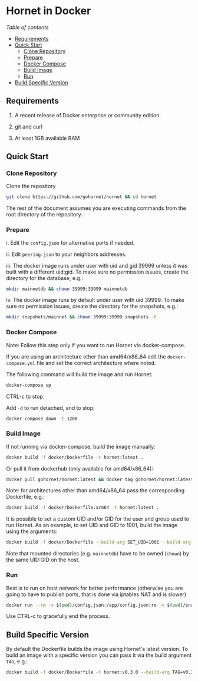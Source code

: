 # Hornet in Docker

_Table of contents_

<!--ts-->

- [Requirements](#requirements)
- [Quick Start](#quick-start)
  - [Clone Repository](#clone-repository)
  - [Prepare](#prepare)
  - [Docker Compose](#docker-compose)
  - [Build Image](#build-image)
  - [Run](#run)
- [Build Specific Version](#build-specific-version)
<!--te-->

## Requirements

1. A recent release of Docker enterprise or community edition.

2. git and curl

3. At least 1GB available RAM

## Quick Start

### Clone Repository

Clone the repository

```sh
git clone https://github.com/gohornet/hornet && cd hornet
```

The rest of the document assumes you are executing commands from the root directory of the repository.

### Prepare

i. Edit the `config.json` for alternative ports if needed.

ii. Edit `peering.json` to your neighbors addresses.

iii. The docker image runs under user with uid and gid 39999 unless it was built with a different uid:gid. To make sure no permission issues, create the directory for the database, e.g.:

```sh
mkdir mainnetdb && chown 39999:39999 mainnetdb
```
iv. The docker image runs by default under user with uid 39999. To make sure no permission issues, create the directory for the snapshots, e.g.:
```sh
mkdir snapshots/mainnet && chown 39999:39999 snapshots -R
```

### Docker Compose

Note: Follow this step only if you want to run Hornet via docker-compose.

If you are using an architecture other than amd64/x86_64 edit the `docker-compose.yml` file and set the correct architecture where noted.

The following command will build the image and run Hornet:

```sh
docker-compose up
```

CTRL-c to stop.

Add `-d` to run detached, and to stop:

```sh
docker-compose down -t 1200
```

### Build Image

If not running via docker-compose, build the image manually:

```sh
docker build -f docker/Dockerfile -t hornet:latest .
```

Or pull it from dockerhub (only available for amd64/x86_64):

```sh
docker pull gohornet/hornet:latest && docker tag gohornet/hornet:latest hornet:latest
```

Note: for architectures other than amd64/x86_64 pass the corresponding Dockerfile, e.g.:

```sh
docker build -f docker/Dockerfile.arm64 -t hornet:latest .
```

It is possible to set a custom UID and/or GID for the user and group used to run Hornet. As an example, to set UID and GID to 1001, build the image using the arguments:

```sh
docker build -f docker/Dockerfile --build-arg SET_UID=1001 --build-arg SET_GID=1001 -t hornet:latest .
```
Note that mounted directories (e.g. `mainnetdb`) have to be owned (`chown`) by the same UID:GID on the host.

### Run

Best is to run on host network for better performance (otherwise you are going to have to publish ports, that is done via iptables NAT and is slower)

```sh
docker run --rm -v $(pwd)/config.json:/app/config.json:ro -v $(pwd)/snapshots/mainnet:/app/snapshots/mainnet -v $(pwd)/mainnetdb:/app/mainnetdb --name hornet --net=host hornet:latest
```

Use CTRL-c to gracefully end the process.

## Build Specific Version

By default the Dockerfile builds the image using Hornet's latest version. To build an image with a specific version you can pass it via the build argument `TAG`, e.g.:

```sh
docker build -f docker/Dockerfile -t hornet:v0.3.0 --build-arg TAG=v0.3.0 .
```
